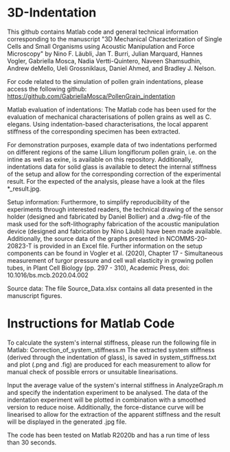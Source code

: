 # 3D-Indentation
This github contains Matlab code and general technical information corresponding to the manuscript "3D Mechanical Characterization of Single Cells and Small Organisms using Acoustic Manipulation and Force Microscopy" by Nino F. Läubli, Jan T. Burri, Julian Marquard, Hannes Vogler, Gabriella Mosca, Nadia Vertti-Quintero, Naveen Shamsudhin, Andrew deMello, Ueli Grossniklaus, Daniel Ahmed, and Bradley J. Nelson.

For code related to the simulation of pollen grain indentations, please access the following github: https://github.com/GabriellaMosca/PollenGrain_indentation

Matlab evaluation of indentations:
The Matlab code has been used for the evaluation of mechanical characterisations of pollen grains as well as C. elegans. Using indentation-based characterisations, the local apparent stiffness of the corresponding specimen has been extracted.

For demonstration purposes, example data of two indentations performed on different regions of the same Lilium longiflorum pollen grain, i.e. on the intine as well as exine, is available on this repository. Additionally, indentations data for solid glass is available to detect the internal stiffness of the setup and allow for the corresponding correction of the experimental result. For the expected of the analysis, please have a look at the files *_result.jpg.

Setup information:
Furthermore, to simplify reproducibility of the experiments through interested readers, the technical drawing of the sensor holder (designed and fabricated by Daniel Bollier) and a .dwg-file of the mask used for the soft-lithography fabrication of the acoustic manipulation device (designed and fabrication by Nino Läubli) have been made available. Additionally, the source data of the graphs presented in NCOMMS-20-20823-T is provided in an Excel file.
Further information on the setup components can be found in Vogler et al. (2020), Chapter 17 - Simultaneous measurement of turgor pressure and cell wall elasticity in growing pollen tubes, in Plant Cell Biology (pp. 297 - 310), Academic Press, doi: 10.1016/bs.mcb.2020.04.002

Source data:
The file Source_Data.xlsx contains all data presented in the manuscript figures.


# Instructions for Matlab Code
To calculate the system's internal stiffness, please run the following file in Matlab: Correction_of_system_stiffness.m
The extracted system stiffness (derived through the indentation of glass), is saved in system_stiffness.txt and plot (.png and .fig) are produced for each measurement to allow for manual check of possible errors or unsuitable linearisations.

Input the average value of the system's internal stiffness in AnalyzeGraph.m and specify the indentation experiment to be analysed.
The data of the indentation experiment will be plotted in combination with a smoothed version to reduce noise. Additionally, the force-distance curve will be linearised to allow for the extraction of the apparent stiffness and the result will be displayed in the generated .jpg file.

The code has been tested on Matlab R2020b and has a run time of less than 30 seconds.
